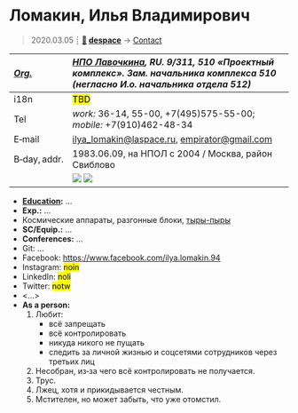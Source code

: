 # Ломакин, Илья Владимирович
> 2020.03.05 ┊ **[🚀](../index/index.md) [despace](index.md)** → [Contact](contact.md)

|*[Org.](contact.md)*|*[НПО Лавочкина](zz_lav.md), RU. 9/311, 510 «Проектный комплекс». Зам. начальника комплекса 510 (негласно И.о. начальника отдела 512)*|
|:--|:--|
|i18n| <mark>TBD</mark> |
|Tel| *work:* 36-14, 55-00, +7(495)575-55-00; *mobile:* +7(910)462-48-34 |
|E‑mail| <ilya_lomakin@laspace.ru>, <empirator@gmail.com> |
|B‑day, addr.| 1983.06.09, на НПОЛ с 2004 / Москва, район Свиблово |
|| [![](f/contact/l/lomakin_001_photo.gif)](f/contact/l/lomakin_001_photo.gif) [![](f/contact/l/lomakin_001_sign_thumb.jpg)](f/contact/l/lomakin_001_sign.png) |

   - **[Education](edu.md):** …
   - **Exp.:** …
   - Космические аппараты, разгонные блоки, [тыры-пыры](dont_panic.md)
   - **SC/Equip.:** …
   - **Conferences:** …
   - Git: …
   - Facebook: <https://www.facebook.com/ilya.lomakin.94>
   - Instagram: <mark>noin</mark>
   - LinkedIn: <mark>noli</mark>
   - Twitter: <mark>notw</mark>
   - <…>
   - **As a person:**
      1. Любит:
         - всё запрещать
         - всё контролировать
         - никуда никого не пущать
         - следить за личной жизнью и соцсетями сотрудников через третьих лиц
      1. Несобран, из‑за чего всё контролировать не получается.
      1. Трус.
      1. Лжец, хотя и прикидывается честным.
      1. Мстителен, но может забыть, что уже отомстил.
